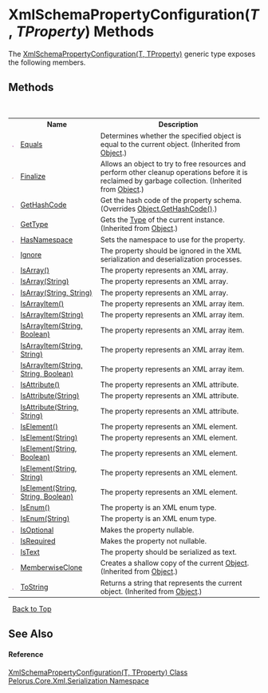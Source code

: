 # XmlSchemaPropertyConfiguration(*T*, *TProperty*) Methods
 

The <a href="22622739">XmlSchemaPropertyConfiguration(T, TProperty)</a> generic type exposes the following members.


## Methods
&nbsp;<table><tr><th></th><th>Name</th><th>Description</th></tr><tr><td>![Public method](media/pubmethod.gif "Public method")</td><td><a href="http://msdn2.microsoft.com/en-us/library/bsc2ak47" target="_blank">Equals</a></td><td>
Determines whether the specified object is equal to the current object.
 (Inherited from <a href="http://msdn2.microsoft.com/en-us/library/e5kfa45b" target="_blank">Object</a>.)</td></tr><tr><td>![Protected method](media/protmethod.gif "Protected method")</td><td><a href="http://msdn2.microsoft.com/en-us/library/4k87zsw7" target="_blank">Finalize</a></td><td>
Allows an object to try to free resources and perform other cleanup operations before it is reclaimed by garbage collection.
 (Inherited from <a href="http://msdn2.microsoft.com/en-us/library/e5kfa45b" target="_blank">Object</a>.)</td></tr><tr><td>![Public method](media/pubmethod.gif "Public method")</td><td><a href="1B79FC3D">GetHashCode</a></td><td>
Get the hash code of the property schema.
 (Overrides <a href="http://msdn2.microsoft.com/en-us/library/zdee4b3y" target="_blank">Object.GetHashCode()</a>.)</td></tr><tr><td>![Public method](media/pubmethod.gif "Public method")</td><td><a href="http://msdn2.microsoft.com/en-us/library/dfwy45w9" target="_blank">GetType</a></td><td>
Gets the <a href="http://msdn2.microsoft.com/en-us/library/42892f65" target="_blank">Type</a> of the current instance.
 (Inherited from <a href="http://msdn2.microsoft.com/en-us/library/e5kfa45b" target="_blank">Object</a>.)</td></tr><tr><td>![Public method](media/pubmethod.gif "Public method")</td><td><a href="163EBB85">HasNamespace</a></td><td>
Sets the namespace to use for the property.</td></tr><tr><td>![Public method](media/pubmethod.gif "Public method")</td><td><a href="9DF48210">Ignore</a></td><td>
The property should be ignored in the XML serialization and deserialization processes.</td></tr><tr><td>![Public method](media/pubmethod.gif "Public method")</td><td><a href="3041FF91">IsArray()</a></td><td>
The property represents an XML array.</td></tr><tr><td>![Public method](media/pubmethod.gif "Public method")</td><td><a href="7A543DAC">IsArray(String)</a></td><td>
The property represents an XML array.</td></tr><tr><td>![Public method](media/pubmethod.gif "Public method")</td><td><a href="624A9B7D">IsArray(String, String)</a></td><td>
The property represents an XML array.</td></tr><tr><td>![Public method](media/pubmethod.gif "Public method")</td><td><a href="17402EE0">IsArrayItem()</a></td><td>
The property represents an XML array item.</td></tr><tr><td>![Public method](media/pubmethod.gif "Public method")</td><td><a href="C6ED1DFE">IsArrayItem(String)</a></td><td>
The property represents an XML array item.</td></tr><tr><td>![Public method](media/pubmethod.gif "Public method")</td><td><a href="DEF6C02D">IsArrayItem(String, Boolean)</a></td><td>
The property represents an XML array item.</td></tr><tr><td>![Public method](media/pubmethod.gif "Public method")</td><td><a href="819E34C8">IsArrayItem(String, String)</a></td><td>
The property represents an XML array item.</td></tr><tr><td>![Public method](media/pubmethod.gif "Public method")</td><td><a href="AEE37BCF">IsArrayItem(String, String, Boolean)</a></td><td>
The property represents an XML array item.</td></tr><tr><td>![Public method](media/pubmethod.gif "Public method")</td><td><a href="210B7EC3">IsAttribute()</a></td><td>
The property represents an XML attribute.</td></tr><tr><td>![Public method](media/pubmethod.gif "Public method")</td><td><a href="F684C49C">IsAttribute(String)</a></td><td>
The property represents an XML attribute.</td></tr><tr><td>![Public method](media/pubmethod.gif "Public method")</td><td><a href="992C3937">IsAttribute(String, String)</a></td><td>
The property represents an XML attribute.</td></tr><tr><td>![Public method](media/pubmethod.gif "Public method")</td><td><a href="C28D486">IsElement()</a></td><td>
The property represents an XML element.</td></tr><tr><td>![Public method](media/pubmethod.gif "Public method")</td><td><a href="76FE0957">IsElement(String)</a></td><td>
The property represents an XML element.</td></tr><tr><td>![Public method](media/pubmethod.gif "Public method")</td><td><a href="76FE0956">IsElement(String, Boolean)</a></td><td>
The property represents an XML element.</td></tr><tr><td>![Public method](media/pubmethod.gif "Public method")</td><td><a href="76FE0955">IsElement(String, String)</a></td><td>
The property represents an XML element.</td></tr><tr><td>![Public method](media/pubmethod.gif "Public method")</td><td><a href="76FE0954">IsElement(String, String, Boolean)</a></td><td>
The property represents an XML element.</td></tr><tr><td>![Public method](media/pubmethod.gif "Public method")</td><td><a href="C34EF6D6">IsEnum()</a></td><td>
The property is an XML enum type.</td></tr><tr><td>![Public method](media/pubmethod.gif "Public method")</td><td><a href="48707486">IsEnum(String)</a></td><td>
The property is an XML enum type.</td></tr><tr><td>![Public method](media/pubmethod.gif "Public method")</td><td><a href="8F116F66">IsOptional</a></td><td>
Makes the property nullable.</td></tr><tr><td>![Public method](media/pubmethod.gif "Public method")</td><td><a href="902E2C48">IsRequired</a></td><td>
Makes the property not nullable.</td></tr><tr><td>![Public method](media/pubmethod.gif "Public method")</td><td><a href="9FE3DEC">IsText</a></td><td>
The property should be serialized as text.</td></tr><tr><td>![Protected method](media/protmethod.gif "Protected method")</td><td><a href="http://msdn2.microsoft.com/en-us/library/57ctke0a" target="_blank">MemberwiseClone</a></td><td>
Creates a shallow copy of the current <a href="http://msdn2.microsoft.com/en-us/library/e5kfa45b" target="_blank">Object</a>.
 (Inherited from <a href="http://msdn2.microsoft.com/en-us/library/e5kfa45b" target="_blank">Object</a>.)</td></tr><tr><td>![Public method](media/pubmethod.gif "Public method")</td><td><a href="http://msdn2.microsoft.com/en-us/library/7bxwbwt2" target="_blank">ToString</a></td><td>
Returns a string that represents the current object.
 (Inherited from <a href="http://msdn2.microsoft.com/en-us/library/e5kfa45b" target="_blank">Object</a>.)</td></tr></table>&nbsp;
<a href="#xmlschemapropertyconfiguration(*t*,-*tproperty*)-methods">Back to Top</a>

## See Also


#### Reference
<a href="22622739">XmlSchemaPropertyConfiguration(T, TProperty) Class</a><br /><a href="9052B9D6">Pelorus.Core.Xml.Serialization Namespace</a><br />